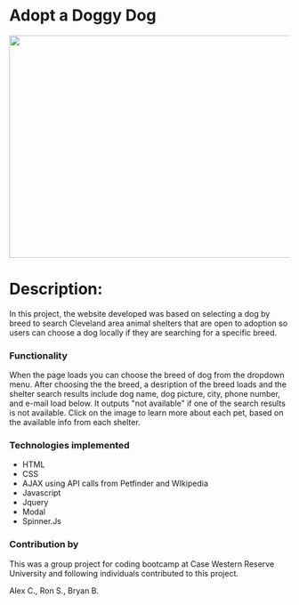# Adopt a Doggy Dog
<p align="center">
<img width="750" height="400" src="https://user-images.githubusercontent.com/31428973/61819931-035c1c00-ae22-11e9-8ac1-1abfcfd85f1f.gif">
</p>

# Description:

  In this project, the website developed was based on selecting a dog by breed to search Cleveland area animal shelters that are open to adoption so users can choose a dog locally if they are searching for a specific breed. 
  
  ### Functionality
  When the page loads you can choose the breed of dog from the dropdown menu. After choosing the the breed, a desription of the breed loads and the shelter search results include dog name, dog picture, city, phone number, and e-mail load below. It outputs "not available" if one of the search results is not available. Click on the image to learn more about each pet, based on the available info from each shelter. 

### Technologies implemented
- HTML
- CSS
- AJAX using API calls from Petfinder and WIkipedia
- Javascript
- Jquery
- Modal
- Spinner.Js

### Contribution by
This was a group project for coding bootcamp at Case Western Reserve University and following individuals contributed to this project. 

Alex C., Ron S., Bryan B.
